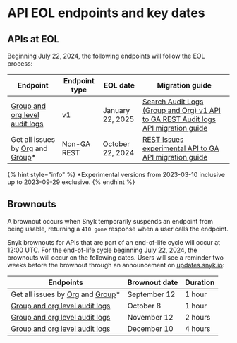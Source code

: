 # API EOL endpoints and key dates

## APIs at EOL

Beginning July 22, 2024, the following endpoints will follow the EOL process:

| Endpoint                                                                                                                                                                                                                                                                                                                                                                                                                                                                                                                                                                                                                                                                                                                                                                                                                                                          | Endpoint type | EOL date          | Migration guide                                                                                                                                                                               |
| ----------------------------------------------------------------------------------------------------------------------------------------------------------------------------------------------------------------------------------------------------------------------------------------------------------------------------------------------------------------------------------------------------------------------------------------------------------------------------------------------------------------------------------------------------------------------------------------------------------------------------------------------------------------------------------------------------------------------------------------------------------------------------------------------------------------------------------------------------------------- | ------------- | ----------------- | --------------------------------------------------------------------------------------------------------------------------------------------------------------------------------------------- |
| [Group and org level audit logs](../snyk-api/reference/audit-logs.md)                                                                                                                                                                                                                                                                                                                                                                                                                                                                                                                                                                                                                                                                                                                                                                                             | v1            | January 22, 2025  | [Search Audit Logs (Group and Org) v1 API to GA REST Audit logs API migration guide](guides-to-migration/search-audit-logs-group-and-org-v1-api-to-ga-rest-audit-logs-api-migration-guide.md) |
| Get all issues by [Org](https://apidocs.snyk.io/experimental?version=2023-03-10~experimental&_gl=1*d7o8is*_gcl_aw*R0NMLjE3MTIwNjc4NjcuQ2owS0NRancyYTZ3QmhDVkFSSXNBQlBlSDF0VG1UNmo0cnNrQTVPRmNLVU02cFMyNVc1Q3lpWWhLRFVqZGdfWDZTREJ6Z0NWSGZTZUtzY2FBb3lORUFMd193Y0I.*_gcl_au*MTU3NDc2MzU2LjE3MTI5Mzg4MzA.*_ga*MTE2NjY3NTQyNC4xNjQ3OTU0NjA1*_ga_X9SH3KP7B4*MTcxOTQwNzU4My4yNjguMS4xNzE5NDA3ODA1LjQ5LjAuMA..#get-/orgs/-org_id-/issues) and [Group](https://apidocs.snyk.io/experimental?version=2023-03-10~experimental&_gl=1*d7o8is*_gcl_aw*R0NMLjE3MTIwNjc4NjcuQ2owS0NRancyYTZ3QmhDVkFSSXNBQlBlSDF0VG1UNmo0cnNrQTVPRmNLVU02cFMyNVc1Q3lpWWhLRFVqZGdfWDZTREJ6Z0NWSGZTZUtzY2FBb3lORUFMd193Y0I.*_gcl_au*MTU3NDc2MzU2LjE3MTI5Mzg4MzA.*_ga*MTE2NjY3NTQyNC4xNjQ3OTU0NjA1*_ga_X9SH3KP7B4*MTcxOTQwNzU4My4yNjguMS4xNzE5NDA3ODA1LjQ5LjAuMA..#get-/groups/-group_id-/issues)\* | Non-GA REST   | October 22,  2024 | [REST Issues experimental API to GA API migration guide](guides-to-migration/rest-issues-experimental-api-to-ga-api-migration-guide.md)                                                       |

{% hint style="info" %}
\*Experimental versions from 2023-03-10 inclusive up to 2023-09-29 exclusive.
{% endhint %}

## Brownouts

A brownout occurs when Snyk temporarily suspends an endpoint from being usable, returning a `410 gone` response when a user calls the endpoint.

Snyk brownouts for APIs that are part of an end-of-life cycle will occur at 12:00 UTC. For the end-of-life cycle beginning July 22, 2024, the brownouts will occur on the following dates. Users will see a reminder two weeks before the brownout through an announcement on [updates.snyk.io](http://updates.snyk.io/):

| Endpoints                                                                                                                                                                                                                                                                                                                                                                                                                                                                                                                                                                                                                                                                                                                                                                                                                                                         | Brownout date | Duration |
| ----------------------------------------------------------------------------------------------------------------------------------------------------------------------------------------------------------------------------------------------------------------------------------------------------------------------------------------------------------------------------------------------------------------------------------------------------------------------------------------------------------------------------------------------------------------------------------------------------------------------------------------------------------------------------------------------------------------------------------------------------------------------------------------------------------------------------------------------------------------- | ------------- | -------- |
| Get all issues by [Org](https://apidocs.snyk.io/experimental?version=2023-03-10~experimental&_gl=1*d7o8is*_gcl_aw*R0NMLjE3MTIwNjc4NjcuQ2owS0NRancyYTZ3QmhDVkFSSXNBQlBlSDF0VG1UNmo0cnNrQTVPRmNLVU02cFMyNVc1Q3lpWWhLRFVqZGdfWDZTREJ6Z0NWSGZTZUtzY2FBb3lORUFMd193Y0I.*_gcl_au*MTU3NDc2MzU2LjE3MTI5Mzg4MzA.*_ga*MTE2NjY3NTQyNC4xNjQ3OTU0NjA1*_ga_X9SH3KP7B4*MTcxOTQwNzU4My4yNjguMS4xNzE5NDA3ODA1LjQ5LjAuMA..#get-/orgs/-org_id-/issues) and [Group](https://apidocs.snyk.io/experimental?version=2023-03-10~experimental&_gl=1*d7o8is*_gcl_aw*R0NMLjE3MTIwNjc4NjcuQ2owS0NRancyYTZ3QmhDVkFSSXNBQlBlSDF0VG1UNmo0cnNrQTVPRmNLVU02cFMyNVc1Q3lpWWhLRFVqZGdfWDZTREJ6Z0NWSGZTZUtzY2FBb3lORUFMd193Y0I.*_gcl_au*MTU3NDc2MzU2LjE3MTI5Mzg4MzA.*_ga*MTE2NjY3NTQyNC4xNjQ3OTU0NjA1*_ga_X9SH3KP7B4*MTcxOTQwNzU4My4yNjguMS4xNzE5NDA3ODA1LjQ5LjAuMA..#get-/groups/-group_id-/issues)\* | September 12  | 1 hour   |
| [Group and org level audit logs](../snyk-api/reference/audit-logs.md)                                                                                                                                                                                                                                                                                                                                                                                                                                                                                                                                                                                                                                                                                                                                                                                             | October 8     | 1 hour   |
| [Group and org level audit logs](../snyk-api/reference/audit-logs.md)                                                                                                                                                                                                                                                                                                                                                                                                                                                                                                                                                                                                                                                                                                                                                                                             | November 12   | 2 hours  |
| [Group and org level audit logs](../snyk-api/reference/audit-logs.md)                                                                                                                                                                                                                                                                                                                                                                                                                                                                                                                                                                                                                                                                                                                                                                                             | December 10   | 4 hours  |
